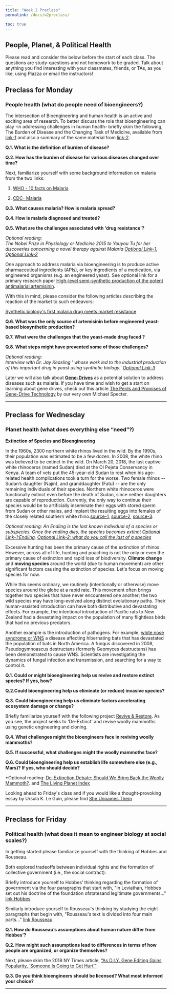 ```yaml
---
title: "Week 2 Preclass"
permalink: /docs/w2preclass/

toc: true
---
```

## People, Planet, & Political Health
Please read and consider the below before the start of each class.
The questions are study-questions and not homework to be graded.
 Talk about anything you find interesting with your classmates, friends, or TAs, as you like, using Piazza or email the instructors!

## Preclass for Monday
### People health (what do people need of bioengineers?)
The intersection of Bioengineering and human health is an active and exciting area of research. 
To better discuss the role that bioengineering can play -in addressing challenges in human health- briefly skim the following, The Burden of Disease and the Changing Task of Medicine, available from [link-1](https://www.nejm.org/doi/full/10.1056/NEJMp1113569) and also a summary of the same material from [link-2](https://www.businessinsider.com/leading-causes-of-death-from-1900-2010-2012-6?op=1).  

**Q.1. What is the definition of burden of disease?**

**Q.2. How has the burden of disease for various diseases changed over time?**

Next, familiarize yourself with some background information on malaria from the two links:

1. [WHO - 10 facts on Malaria](https://www.who.int/features/factfiles/malaria/en/)

2. [CDC- Malaria](https://www.cdc.gov/parasites/malaria/index.html)

**Q.3. What causes malaria? How is malaria spread?**

**Q.4. How is malaria diagnosed and treated?**  

**Q.5. What are the challenges associated with 'drug resistance'?**

*Optional reading:  
The Nobel Prize in Physiology or Medicine 2015 to Youyou Tu for her discoveries concerning a novel therapy against Malaria
[Optional Link-1](https://www.nobelprize.org/uploads/2018/06/press-29.pdf),
[Optional Link-2](https://www.nobelprize.org/prizes/medicine/2015/summary/)*

One approach to address malaria via bioengineering is to produce active pharmaceutical ingredients (APIs), or key ingredients of a medication, via engineered organisms (e.g. an engineered yeast).  See optional link for a primary research paper [High-level semi-synthetic production of the potent antimalarial artemisinin](https://www.nature.com/articles/nature12051).  

With this in mind, please consider the following articles describing the reaction of the market to such endeavors:

[Synthetic biology's first malaria drug meets market resistance](https://www.nature.com/news/synthetic-biology-s-first-malaria-drug-meets-market-resistance-1.19426?WT.ec_id=NEWS-20160225&spMailingID=50779167&spUserID=MzcwMzk3NDYwODcS1&spJobID=863136582&spReportId=ODYzMTM2NTgyS0)

**Q.6. What was the only source of artemisinin before engineered yeast-based biosynthetic production?**

**Q.7. What were the challenges that the yeast-made drug faced ?**

**Q.8. What steps might have prevented some of those challenges?**

*Optional reading:  
Interview with Dr. Jay Keasling ' whose work led to the industrial production of this important drug in yeast using synthetic biology.'
[Optional Link-3](https://www.twistbioscience.com/company/blog/dr-jay-keasling)*

Later we will also talk about [**Gene-Drives**](https://wyss.harvard.edu/media-post/crispr-cas9-gene-drives/) as a potential solution to address diseases such as malaria. If you have time and wish to get a start on learning about gene drives, check out this article [The Perils and Promises of Gene-Drive Technology](https://www.newyorker.com/news/daily-comment/the-perils-and-promises-of-gene-drive-technology) by our very own Michael Specter.

______________________________________________________
## Preclass for Wednesday

### Planet health (what does everything else “need”?)
**Extinction of Species and Bioengineering**

In the 1960s, 2300 northern white rhinos lived in the wild. By the 1990s, their population was estimated to be a few dozen. In 2008, the white rhino was believed to be extinct in the wild. On March 20, 2018, the last captive white rhinoceros (named Sudan) died at the Ol Pejeta Conservancy in Kenya. A team of vets put the 45-year-old Sudan to rest when his age-related health complications took a turn for the worse. Two female rhinos -- Sudan’s daughter (Najin), and granddaughter (Fatu) -- are the only remaining individuals of their species. Northern white rhinoceros were functionally extinct even before the death of Sudan, since neither daughters are capable of reproduction. Currently, the only way to continue their species would be to artificially inseminate their eggs with stored sperm from Sudan or other males, and implant the resulting eggs into females of the closely related southern white rhino.[source-1](https://www.theatlantic.com/science/archive/2018/03/sudan-northern-white-rhino-death/556058/), [source-2](https://time.com/5209390/sudan-rhino-rhinoceros-northern-white/), [source-3](https://www.nytimes.com/2018/03/20/science/rhino-sudan-extinct.html). 

*Optional reading: An Endling is the last known individual of a species or subspecies. Once the endling dies, the species becomes extinct [Optional Link-1:Endling](https://en.wikipedia.org/wiki/Endling), [Optional Link-2: what do you call the last of a species](https://www.newyorker.com/tech/annals-of-technology/what-do-you-call-the-last-of-a-species)*

Excessive hunting has been the primary cause of the extinction of rhinos. However, across all of life, hunting and poaching is not the only or even the primary cause of extinction and rapid loss of biodiversity.
**Climate change** and **moving species** around the world (due to human movement) are other significant factors causing the extinction of species. Let's focus on moving species for now.

While this seems ordinary, we routinely (intentionally or otherwise) move species around the globe at a rapid rate. This movement often brings together two species that have never encountered one another; the two wild species may have long-evolved along distinct evolutionary paths. Their human-assisted introduction can have both distributive and devastating effects. For example, the intentional introduction of Pacific rats to New Zealand had a devastating impact on the population of many flightless birds that had no previous predators. 

Another example is the introduction of pathogens. For example, [white nose syndrome or WNS](https://www.whitenosesyndrome.org/about-white-nose-syndrome) a disease affecting hibernating bats that has devastated the population of bats in North America. A fungus discovered in 2008, Pseudogymnoascus destructans (formerly Geomyces destructans) has been demonstrated to cause WNS. Scientists are investigating the dynamics of fungal infection and transmission, and searching for a way to control it. 

**Q.1. Could or might bioengineering help us revive and restore extinct species? If yes, how?**

**Q.2.Could bioengineering help us eliminate (or reduce) invasive species?** 

**Q.3. Could bioengineering help us eliminate factors accelerating ecosystem damage or change?**

Briefly familiarize yourself with the following project [Revive & Restore](https://reviverestore.org/projects/woolly-mammoth/).  As you see, the project seeks to 'De-Extinct' and revive woolly mammoths using genetic engineering and cloning.

**Q.4. What challenges might the bioengineers face in reviving woolly mammoths?**

**Q.5. If successful, what challenges might the woolly mammoths face?**

**Q.6. Could bioengineering help us establish life somewhere else (e.g., Mars)? If yes, who should decide?**

*Optional reading: 
[De-Extinction Debate: Should We Bring Back the Woolly Mammoth?](https://e360.yale.edu/features/the_case_for_de-extinction_why_we_should_bring_back_the_woolly_mammoth). and [The Living Planet Index](https://livingplanetindex.org/projects?main_page_project=AboutTheIndex&home_flag=1)

Looking ahead to Friday's class and if you would like a thought-provoking essay by Ursula K. Le Guin, please find [She Unnames Them](http://lchc.ucsd.edu/mca/Mail/xmcamail.2013_01.dir/pdf4gQ1dofjT0.pdf)
______________________________________________________
## Preclass for Friday 	

### Political health (what does it mean to engineer biology at social scales?)

In getting started please familiarize yourself with the thinking of Hobbes and Rousseau.  

Both explored tradeoffs between individual rights and the formation of collective government (i.e., the social contract):  

Briefly introduce yourself to Hobbes’ thinking regarding the formation of government via the four 
paragraphs that start with, "In Leviathan, Hobbes set out his 
doctrine of the foundation ofstatesand legitimate governments..."
[link Hobbes](https://en.wikipedia.org/wiki/Thomas_Hobbes#Leviathan)

Similarly introduce yourself to Rousseau's thinking by studying the eight paragraphs that begin with, 
"Rousseau's text is divided into four main parts..."
[link Rousseau](https://en.wikipedia.org/wiki/Discourse_on_Inequality#Argument)

**Q.1. How do Rousseau’s assumptions about human nature differ from Hobbes’?** 

**Q.2. How might such assumptions lead to differences in terms of how people are organized, or organize themselves?**

Next, please skim the 2018 NY Times article, [“As D.I.Y. Gene Editing Gains Popularity, ‘Someone Is Going to Get Hurt’”](https://www.nytimes.com/2018/05/14/science/biohackers-gene-editing-virus.html)

**Q.3. Do you think bioengineers should be licensed?  What most informed your choice?**

______________________________________________________
